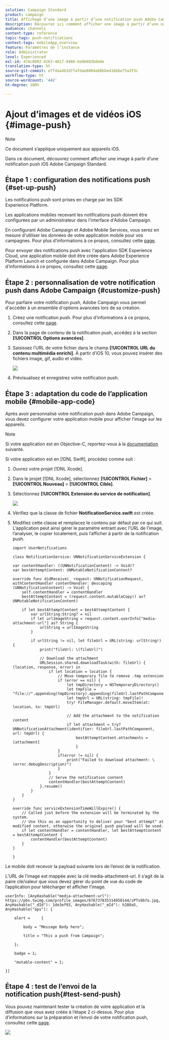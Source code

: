 ```yaml
---
solution: Campaign Standard
product: campaign
title: Affichage d’une image à partir d’une notification push Adobe Campaign Standard
description: Découvrez ici comment afficher une image à partir d’une notification push Adobe Campaign Standard sur un appareil iOS.
audience: channels
content-type: reference
topic-tags: push-notifications
context-tags: mobileApp,overview
feature: Paramétres de l’instance
role: Administrator
level: Experienced
exl-id: 474c8002-4263-4617-9480-6a9b603bde8e
translation-type: ht
source-git-commit: e7fdaa4b1d77afdae8004a88bbe41bbbe75a3f3c
workflow-type: ht
source-wordcount: '442'
ht-degree: 100%

---
```


# Ajout d’images et de vidéos iOS {#image-push}

>[!NOTE]
>
>Ce document s’applique uniquement aux appareils iOS.

Dans ce document, découvrez comment afficher une image à partir d’une notification push iOS Adobe Campaign Standard.

## Étape 1 : configuration des notifications push {#set-up-push}

Les notifications push sont prises en charge par les SDK Experience Platform.

Les applications mobiles recevant les notifications push doivent être configurées par un administrateur dans l&#39;interface d&#39;Adobe Campaign.

En configurant Adobe Campaign et Adobe Mobile Services, vous serez en mesure d&#39;utiliser les données de votre application mobile pour vos campagnes. Pour plus d’informations à ce propos, consultez cette [page](https://helpx.adobe.com/fr/campaign/kb/configuring-app-sdk.html).

Pour envoyer des notifications push avec l&#39;application SDK Experience Cloud, une application mobile doit être créée dans Adobe Experience Platform Launch et configurée dans Adobe Campaign. Pour plus d’informations à ce propos, consultez cette [page](https://helpx.adobe.com/fr/campaign/kb/configuring-app-sdk.html#ChannelspecificapplicationconfigurationinAdobeCampaign).

## Étape 2 : personnalisation de votre notification push dans Adobe Campaign {#customize-push}

Pour parfaire votre notification push, Adobe Campaign vous permet d&#39;accéder à un ensemble d&#39;options avancées lors de sa création.

1. Créez une notification push. Pour plus d’informations à ce propos, consultez cette [page](../../channels/using/preparing-and-sending-a-push-notification.md).

1. Dans la page de contenu de la notification push, accédez à la section **[!UICONTROL Options avancées]**.

1. Saisissez l’URL de votre fichier dans le champ **[!UICONTROL URL du contenu multimédia enrichi]**.
À partir d’iOS 10, vous pouvez insérer des fichiers image, gif, audio et vidéo.

   ![](assets/push_notif_advanced_6.png)

1.  Prévisualisez et enregistrez votre notification push.

## Étape 3 : adaptation du code de l’application mobile {#mobile-app-code}

Après avoir personnalisé votre notification push dans Adobe Campaign, vous devez configurer votre application mobile pour afficher l’image sur les appareils.

>[!NOTE]
>
>Si votre application est en Objective-C, reportez-vous à la [documentation](https://docs.adobe.com/content/help/fr-FR/mobile-services/ios/messaging-ios/push-messaging/c-set-up-rich-push-notif-ios.html) suivante.

Si votre application est en [!DNL Swift], procédez comme suit :

1. Ouvrez votre projet [!DNL Xcode].

1. Dans le projet [!DNL Xcode], sélectionnez **[!UICONTROL Fichier]** > **[!UICONTROL Nouveau]** > **[!UICONTROL Cible]**.

1. Sélectionnez **[!UICONTROL Extension du service de notification]**.

   ![](assets/push_notif_advanced_12.png)

1. Vérifiez que la classe de fichier **NotificationService.swift** est créée.

1. Modifiez cette classe et remplacez le contenu par défaut par ce qui suit.
L’application peut ainsi gérer le paramètre entrant avec l’URL de l’image, l’analyser, le copier localement, puis l’afficher à partir de la notification push.

   ```
   import UserNotifications
   
   class NotificationService: UNNotificationServiceExtension {
   
   var contentHandler: ((UNNotificationContent) -> Void)?
   var bestAttemptContent: UNMutableNotificationContent?
   
   override func didReceive(_ request: UNNotificationRequest, withContentHandler contentHandler: @escaping (UNNotificationContent) -> Void) {
       self.contentHandler = contentHandler
       bestAttemptContent = (request.content.mutableCopy() as? UNMutableNotificationContent)
   
       if let bestAttemptContent = bestAttemptContent {
           var urlString:String? = nil
           if let urlImageString = request.content.userInfo["media-attachment-url"] as? String {
               urlString = urlImageString
           }
   
           if urlString != nil, let fileUrl = URL(string: urlString!) {
               print("fileUrl: \(fileUrl)")
   
               // Download the attachment
               URLSession.shared.downloadTask(with: fileUrl) { (location, response, error) in
                   if let location = location {
                       // Move temporary file to remove .tmp extension
                       if (error == nil) {
                           let tmpDirectory = NSTemporaryDirectory()
                           let tmpFile = "file://".appending(tmpDirectory).appending(fileUrl.lastPathComponent)
                           let tmpUrl = URL(string: tmpFile)!
                           try! FileManager.default.moveItem(at: location, to: tmpUrl)
   
                           // Add the attachment to the notification content
                           if let attachment = try? UNNotificationAttachment(identifier: fileUrl.lastPathComponent, url: tmpUrl) {
                               bestAttemptContent.attachments = [attachment]
                               }
                       }
                       if(error != nil) {
                           print("Failed to download attachment: \(error.debugDescription)")
                       }
                   }
                   // Serve the notification content
                   contentHandler(bestAttemptContent)
               }.resume()
           }
       }
   }
   
   override func serviceExtensionTimeWillExpire() {
       // Called just before the extension will be terminated by the system.
       // Use this as an opportunity to deliver your "best attempt" at modified content, otherwise the original push payload will be used.
       if let contentHandler = contentHandler, let bestAttemptContent = bestAttemptContent {
           contentHandler(bestAttemptContent)
       }
   }
   
   }
   ```

Le mobile doit recevoir la payload suivante lors de l’envoi de la notification.

L’URL de l’image est mappée avec la clé media-attachment-url. Il s’agit de la paire clé/valeur que vous devez gérer du point de vue du code de l’application pour télécharger et afficher l’image.

```
userInfo: [AnyHashable("media-attachment-url"): https://pbs.twimg.com/profile_images/876737835314950144/zPTs9b7o.jpg, AnyHashable("_dId"): 1de3ef93, AnyHashable("_mId"): h280a5, AnyHashable("aps"): {
 
    alert =     {
 
        body = "Message Body here";
 
        title = "This a push from Campaign";
 
    };
 
    badge = 1;
 
    "mutable-content" = 1;
 
}]
```

## Étape 4 : test de l’envoi de la notification push{#test-send-push}

Vous pouvez maintenant tester la création de votre application et la diffusion que vous avez créée à l’étape 2 ci-dessus. Pour plus d’informations sur la préparation et l’envoi de votre notification push, consultez cette [page](../../channels/using/preparing-and-sending-a-push-notification.md).

![](assets/push_notif_advanced_34.png)
